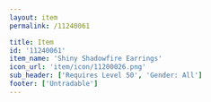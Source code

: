 ```yaml
---
layout: item
permalink: /11240061

title: Item
id: '11240061'
item_name: 'Shiny Shadowfire Earrings'
icon_url: 'item/icon/11200026.png'
sub_header: ['Requires Level 50', 'Gender: All']
footer: ['Untradable']
---
```

